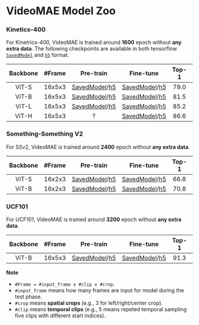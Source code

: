 # VideoMAE Model Zoo

### Kinetics-400

For Kinetrics-400, VideoMAE is trained around **1600** epoch without **any extra data**. The following checkpoints are available in both tensorflow [`SavedModel`](https://www.tensorflow.org/guide/saved_model) and [`h5`](https://keras.io/api/saving/weights_saving_and_loading/#save_weights-method) format.



| Backbone | \#Frame | Pre-train | Fine-tune | Top-1 | Top-5 |
 | :--: | :--: | :--: | :--: | :---: | :---: |
  ViT-S    | 16x5x3  | [SavedModel](https://github.com/innat/VideoMAE/releases/download/v1.1/TFVideoMAE_S_K400_16x224_PT.zip)/[h5](https://github.com/innat/VideoMAE/releases/download/v1.0/TFVideoMAE_S_K400_16x224_PT.h5) | [SavedModel](https://github.com/innat/VideoMAE/releases/download/v1.1/TFVideoMAE_S_K400_16x224_FT.zip)/[h5](https://github.com/innat/VideoMAE/releases/download/v1.0/TFVideoMAE_S_16x224_FT.h5) | 79.0 | 93.8   |
  ViT-B    | 16x5x3  | [SavedModel](https://github.com/innat/VideoMAE/releases/download/v1.1/TFVideoMAE_B_K400_16x224_PT.zip)/[h5](https://github.com/innat/VideoMAE/releases/download/v1.0/TFVideoMAE_B_K400_16x224_PT.h5) | [SavedModel](https://github.com/innat/VideoMAE/releases/download/v1.1/TFVideoMAE_B_K400_16x224_FT.zip)/[h5](https://github.com/innat/VideoMAE/releases/download/v1.0/TFVideoMAE_B_K400_16x224_FT.h5) | 81.5  | 95.1  |
  ViT-L    | 16x5x3  | [SavedModel](https://github.com/innat/VideoMAE/releases/download/v1.1/TFVideoMAE_L_K400_16x224_PT.zip)/[h5](https://github.com/innat/VideoMAE/releases/download/v1.0/TFVideoMAE_L_K400_16x224_PT.h5) | [SavedModel](https://github.com/innat/VideoMAE/releases/download/v1.0/TFVideoMAE_L_K400_16x224_FT.h5)/[h5](https://github.com/innat/VideoMAE/releases/download/v1.0/TFVideoMAE_L_K400_16x224_FT.h5) | 85.2  | 96.8  |
  ViT-H    | 16x5x3  | ? | [SavedModel]()/[h5]() | 86.6 | 97.1   |


### Something-Something V2

For SSv2, VideoMAE is trained around **2400** epoch without **any extra data**.

| Backbone | \#Frame |                          Pre-train                           |                          Fine-tune                           | Top-1 | Top-5 |
| :------: | :-----: | :----------------------------------------------------------: | :----------------------------------------------------------: | :---: | :---: |
|  ViT-S    | 16x2x3  | [SavedModel]()/[h5](https://github.com/innat/VideoMAE/releases/download/v1.0/TFVideoMAE_S_SSv2_16x224_PT.h5) | [SavedModel]()/[h5](https://github.com/innat/VideoMAE/releases/download/v1.0/TFVideoMAE_S_SSv2_16x224_FT.h5) | 66.8 | 90.3 |
|  ViT-B    | 16x2x3  | [SavedModel]()/[h5](https://github.com/innat/VideoMAE/releases/download/v1.0/TFVideoMAE_B_SSv2_16x224_PT.h5) | [SavedModel]()/[h5](https://github.com/innat/VideoMAE/releases/download/v1.0/TFVideoMAE_B_SSv2_16x224_FT.h5) | 70.8  | 92.4  |


### UCF101

For UCF101, VideoMAE is trained around **3200** epoch without **any extra data**.

| Backbone | \#Frame |  Pre-train  |  Fine-tune   | Top-1 | Top-5 |
| :---: | :-----: | :----: | :----: | :---: | :---: |
|  ViT-B   |  16x5x3  | [SavedModel]()/[h5](https://github.com/innat/VideoMAE/releases/download/v1.0/TFVideoMAE_B_UCF_16x224_PT.h5)  | [SavedModel]()/[h5](https://github.com/innat/VideoMAE/releases/download/v1.0/TFVideoMAE_B_UCF_16x224_FT.h5) | 91.3 |  98.5 |



**Note**

- `#Frame = #input_frame x #clip x #crop.`
- `#input_frame` means how many frames are input for model during the test phase.
- `#crop` means **spatial crops** (e.g., 3 for left/right/center crop).
- `#clip` means **temporal clips** (e.g., 5 means repeted temporal sampling five clips with different start indices).
